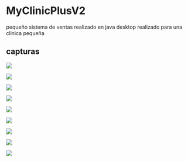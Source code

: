 # MyClinicPlusV2
pequeño sistema de ventas realizado en java desktop realizado para una clinica pequeña
## capturas

![](https://github.com/julioolivares90/MyClinicPlus/blob/master/imagenes/Anotación-2020-03-05-164601.png)


![](https://github.com/julioolivares90/MyClinicPlus/blob/master/imagenes/Anotación-2020-03-05-164750.png)

![](https://github.com/julioolivares90/MyClinicPlus/blob/master/imagenes/Anotación-2020-03-05-164830.png)

![](https://github.com/julioolivares90/MyClinicPlus/blob/master/imagenes/Anotación-2020-03-05-164900.png)

![](https://github.com/julioolivares90/MyClinicPlus/blob/master/imagenes/Anotación-2020-03-05-164926.png)

![](https://github.com/julioolivares90/MyClinicPlus/blob/master/imagenes/Anotación-2020-03-05-165012.png)


![](https://github.com/julioolivares90/MyClinicPlus/blob/master/imagenes/Anotación-2020-03-05-165030.png)

![](https://github.com/julioolivares90/MyClinicPlus/blob/master/imagenes/Anotación-2020-03-05-165047.png)

![](https://github.com/julioolivares90/MyClinicPlus/blob/master/imagenes/Anotación-2020-03-05-165106.png)
